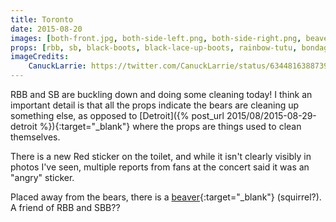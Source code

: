 ```yaml
---
title: Toronto
date: 2015-08-20
images: [both-front.jpg, both-side-left.png, both-side-right.png, beaver.jpg, red-sticker-1.jpg, red-sticker-2.jpg]
props: [rbb, sb, black-boots, black-lace-up-boots, rainbow-tutu, bondage-gear, bear-boxers, harley-jacket, rainbow-tshirt, silver-sparkly-fedora, studded-black-choker, aviators, toilet, toilet-paper, toilet-bowl-brush, pail, lysol, blue-happy-sticker, green-happy-sticker, freddie-mustache, divine-eyebrows, red-happy-sticker, beaver]
imageCredits:
    CanuckLarrie: https://twitter.com/CanuckLarrie/status/634481638873952256
---
```

RBB and SB are buckling down and doing some cleaning today! I think an important detail is that all the props indicate the bears are cleaning up something else, as opposed to [Detroit]({% post_url 2015/08/2015-08-29-detroit %}){:target="_blank"} where the props are things used to clean themselves.

There is a new Red sticker on the toilet, and while it isn't clearly visibly in photos I've seen, multiple reports from fans at the concert said it was an "angry" sticker.

Placed away from the bears, there is a [beaver]({{site.baseurl}}props/beaver){:target="_blank"} (squirrel?). A friend of RBB and SBB??
